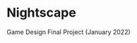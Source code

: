 # Nightscape
Game Design Final Project (January 2022)

<!-- Add documentation -->
<!-- Add download link -->

